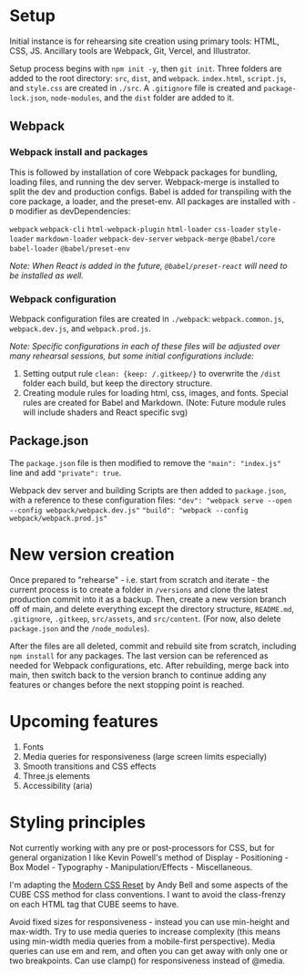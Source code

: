 # Setup
Initial instance is for rehearsing site creation using primary tools: HTML, CSS, JS.  Ancillary tools are Webpack, Git, Vercel, and Illustrator.

Setup process begins with `npm init -y`, then `git init`.  Three folders are added to the root directory: `src`, `dist`, and `webpack`.  `index.html`, `script.js`, and `style.css` are created in `./src`.  A `.gitignore` file is created and `package-lock.json`, `node-modules`, and the `dist` folder are added to it.  

## Webpack 

### Webpack install and packages
This is followed by installation of core Webpack packages for bundling, loading files, and running the dev server.  Webpack-merge is installed to split the dev and production configs.  Babel is added for transpiling with the core package, a loader, and the preset-env.  All packages are installed with `-D` modifier as devDependencies:

`webpack`
`webpack-cli`
`html-webpack-plugin`
`html-loader`
`css-loader`
`style-loader`
`markdown-loader`
`webpack-dev-server`
`webpack-merge`
`@babel/core`
`babel-loader`
`@babel/preset-env` 
 
*Note: When React is added in the future, `@babel/preset-react` will need to be installed as well.*

### Webpack configuration

Webpack configuration files are created in `./webpack`: `webpack.common.js`, `webpack.dev.js`, and `webpack.prod.js`. 

*Note: Specific configurations in each of these files will be adjusted over many rehearsal sessions, but some initial configurations include:*

1. Setting output rule `clean: {keep: /.gitkeep/}` to overwrite the `/dist` folder each build, but keep the directory structure.
2. Creating module rules for loading html, css, images, and fonts.  Special rules are created for Babel and Markdown.  (Note: Future module rules will include shaders and React specific svg)


## Package.json
The `package.json` file is then modified to remove the `"main": "index.js"` line and add `"private": true`.

Webpack dev server and building Scripts are then added to `package.json`, with a reference to these configuration files: 
`"dev": "webpack serve --open --config webpack/webpack.dev.js"`
`"build": "webpack --config webpack/webpack.prod.js"`

# New version creation
Once prepared to "rehearse" - i.e. start from scratch and iterate - the current process is to create a folder in `/versions` and clone the latest production commit into it as a backup.  Then, create a new version branch off of main, and delete everything except the directory structure, `README.md`, `.gitignore`, `.gitkeep`, `src/assets`, and `src/content`.  (For now, also delete `package.json` and the `/node_modules`).  

After the files are all deleted, commit and rebuild site from scratch, including `npm install` for any packages.  The last version can be referenced as needed for Webpack configurations, etc.  After rebuilding, merge back into main, then switch back to the version branch to continue adding any features or changes before the next stopping point is reached.

# Upcoming features
1. Fonts
2. Media queries for responsiveness (large screen limits especially)
3. Smooth transitions and CSS effects
4. Three.js elements
5. Accessibility (aria)

# Styling principles
Not currently working with any pre or post-processors for CSS, but for general organization I like Kevin Powell's method of Display - Positioning - Box Model - Typography - Manipulation/Effects - Miscellaneous.

I'm adapting the [Modern CSS Reset](https://piccalil.li/blog/a-modern-css-reset/) by Andy Bell and some aspects of the CUBE CSS method for class conventions.  I want to avoid the class-frenzy on each HTML tag that CUBE seems to have.

Avoid fixed sizes for responsiveness - instead you can use min-height and max-width.  Try to use media queries to increase complexity (this means using min-width media queries from a mobile-first perspective).  Media queries can use em and rem, and often you can get away with only one or two breakpoints.  Can use clamp() for responsiveness instead of @media.